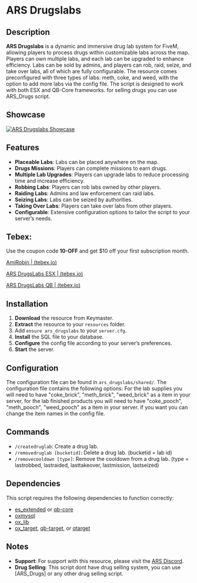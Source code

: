 # ARS Drugslabs

## Description

**ARS Drugslabs** is a dynamic and immersive drug lab system for FiveM, allowing players to process drugs within customizable labs across the map. Players can own multiple labs, and each lab can be upgraded to enhance efficiency. Labs can be sold by admins, and players can rob, raid, seize, and take over labs, all of which are fully configurable. The resource comes preconfigured with three types of labs: meth, coke, and weed, with the option to add more labs via the config file. The script is designed to work with both ESX and QB-Core frameworks. for selling drugs you can use ARS_Drugs script.

## Showcase

[![ARS Drugslabs Showcase](https://i.imgur.com/H7871Dw.png)](https://www.youtube.com/watch?v=hxpLnypYP0U)

## Features

- **Placeable Labs**: Labs can be placed anywhere on the map.
- **Drugs Missions**: Players can complete missions to earn drugs.
- **Multiple Lab Upgrades**: Players can upgrade labs to reduce processing time and increase efficiency.
- **Robbing Labs**: Players can rob labs owned by other players.
- **Raiding Labs**: Admins and law enforcement can raid labs.
- **Seizing Labs**: Labs can be seized by authorities.
- **Taking Over Labs**: Players can take over labs from other players.
- **Configurable**: Extensive configuration options to tailor the script to your server’s needs.

## Tebex:

Use the coupon code **10-OFF** and get $10 off your first subscription month.

[AmiRobin | (tebex.io)](https://amirobin.tebex.io/)

[ARS DrugsLabs ESX | (tebex.io)](https://amirobin.tebex.io/package/6532163)

[ARS DrugsLabs QB | (tebex.io)](https://amirobin.tebex.io/package/6532164)

## Installation

1. **Download** the resource from Keymaster.
2. **Extract** the resource to your `resources` folder.
3. Add `ensure ars_drugslabs` to your `server.cfg`.
4. **Install** the SQL file to your database.
5. **Configure** the config file according to your server’s preferences.
6. **Start** the server.

## Configuration

The configuration file can be found in `ars_drugslabs/shared/`. The configuration file contains the following options:
For the lab supplies you will need to have "coke_brick", "meth_brick", "weed_brick" as a item in your server,
for the lab finished products you will need to have "coke_pooch", "meth_pooch", "weed_pooch" as a item in your server.
if you want you can change the item names in the config file.

## Commands

- `/createdruglab`: Create a drug lab.
- `/removedruglab [bucketid]`: Delete a drug lab. (bucketid = lab id)
- `/removecooldown [type]`: Remove the cooldown from a drug lab. (type = lastrobbed, lastraided, lasttakeover, lastmission, lastseized)

## Dependencies

This script requires the following dependencies to function correctly:

- [es_extended](https://github.com/esx-framework/es_extended) or [qb-core](https://github.com/qbcore-framework/qb-core)
- [oxmysql](https://github.com/overextended/oxmysql)
- [ox_lib](https://github.com/overextended/ox_lib)
- [ox_target](https://github.com/overextended/ox_target), [qb-target](https://github.com/qbcore-framework/qb-target), or [qtarget](https://github.com/overextended/qtarget)

## Notes

- **Support**: For support with this resource, please visit the [ARS Discord](https://discord.gg/vcJ6QZCpc3).
- **Drug Selling**: This script dont have drug selling system, you can use [ARS_Drugs] or any other drug selling script.
